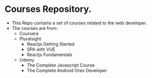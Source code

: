 # Courses Repository.
* This Repo contains a set of courses related to the web developer.
* The courses are from:
    *   Coursera
    *   Pluralsight
        - Reactjs Getting Started
        - SPA with VUE
        - Reactjs Fundamentals
    *   Udemy
        - The Complete Javascript Course
        - The Complete Android Oreo Developer
